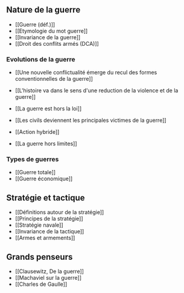 ## Nature de la guerre

- [[Guerre (déf.)]] 
- [[Etymologie du mot guerre]] 
- [[Invariance de la guerre]] 
- [[Droit des conflits armés (DCA)]]

### Evolutions de la guerre

- [[Une nouvelle conflictualité émerge du recul des formes conventionnelles de la guerre]]
- [[L'histoire va dans le sens d'une reduction de la violence et de la guerre]]
- [[La guerre est hors la loi]]
- [[Les civils deviennent les principales victimes de la guerre]]

- [[Action hybride]]
- [[La guerre hors limites]]

### Types de guerres

- [[Guerre totale]] 
- [[Guerre économique]]

## Stratégie et tactique

- [[Définitions autour de la stratégie]]
- [[Principes de la stratégie]] 
- [[Stratégie navale]]
- [[Invariance de la tactique]]
- [[Armes et armements]]

## Grands penseurs

- [[Clausewitz, De la guerre]]
- [[Machaviel sur la guerre]]
- [[Charles de Gaulle]]
